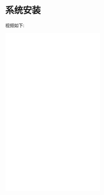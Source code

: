 # 系统安装
视频如下:
               
<iframe src="//player.bilibili.com/player.html?aid=285656342&bvid=BV1Af4y1U7ru&cid=190158171&page=1" scrolling="no" border="0" frameborder="no" framespacing="0" allowfullscreen="true" height="500px"> </iframe>